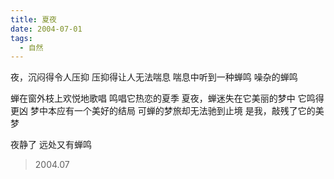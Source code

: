 ```yaml
---
title: 夏夜
date: 2004-07-01
tags:
  - 自然
---
```


夜，沉闷得令人压抑
压抑得让人无法喘息
喘息中听到一种蝉鸣
噪杂的蝉鸣
<!--more-->
蝉在窗外枝上欢悦地歌唱
鸣唱它热恋的夏季
夏夜，蝉迷失在它美丽的梦中
它鸣得更凶
梦中本应有一个美好的结局
可蝉的梦旅却无法驰到止境
是我，敲残了它的美梦

夜静了
远处又有蝉鸣

> 2004.07
